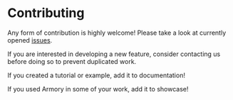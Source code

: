 # Contributing

Any form of contribution is highly welcome! Please take a look at currently opened [issues](https://github.com/armory3d/armory/issues).

If you are interested in developing a new feature, consider contacting us before doing so to prevent duplicated work.

If you created a tutorial or example, add it to documentation!

If you used Armory in some of your work, add it to showcase!
